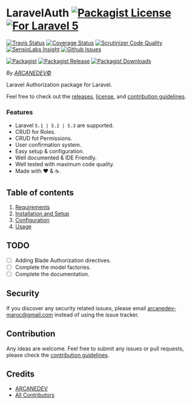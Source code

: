 # LaravelAuth [![Packagist License][badge_license]](LICENSE.md) [![For Laravel 5][badge_laravel]][link-github-repo]

[![Travis Status][badge_build]][link-travis]
[![Coverage Status][badge_coverage]][link-scrutinizer]
[![Scrutinizer Code Quality][badge_quality]][link-scrutinizer]
[![SensioLabs Insight][badge_insight]][link-insight]
[![Github Issues][badge_issues]][link-github-issues]

[![Packagist][badge_package]][link-packagist]
[![Packagist Release][badge_release]][link-packagist]
[![Packagist Downloads][badge_downloads]][link-packagist]

*By [ARCANEDEV&copy;](http://www.arcanedev.net/)*

Laravel Authorization package for Laravel.

Feel free to check out the [releases](https://github.com/ARCANEDEV/LaravelAuth/releases), [license](LICENSE.md), and [contribution guidelines](CONTRIBUTING.md).

### Features

  * Laravel `5.1 | 5.2 | 5.3` are supported.
  * CRUD for Roles.
  * CRUD fot Permissions.
  * User confirmation system.
  * Easy setup &amp; configuration.
  * Well documented &amp; IDE Friendly.
  * Well tested with maximum code quality.
  * Made with :heart: &amp; :coffee:.

## Table of contents

  1. [Requirements](_docs/1-Requirements.md)
  2. [Installation and Setup](_docs/2-Installation-and-Setup.md)
  3. [Configuration](_docs/3-Configuration.md)
  4. [Usage](_docs/4-Usage.md)

## TODO

  - [ ] Adding Blade Authorization directives.
  - [ ] Complete the model factories.
  - [ ] Complete the documentation.

## Security

If you discover any security related issues, please email arcanedev-maroc@gmail.com instead of using the issue tracker.

## Contribution

Any ideas are welcome. Feel free to submit any issues or pull requests, please check the [contribution guidelines](CONTRIBUTING.md).

## Credits

- [ARCANEDEV][link-author]
- [All Contributors][link-contributors]

[badge_license]:   https://img.shields.io/packagist/l/arcanedev/laravel-auth.svg?style=flat-square
[badge_laravel]:   https://img.shields.io/badge/For-Laravel%205.1|5.2|5.3-orange.svg?style=flat-square
[badge_build]:     https://img.shields.io/travis/ARCANEDEV/LaravelAuth.svg?style=flat-square
[badge_coverage]:  https://img.shields.io/scrutinizer/coverage/g/ARCANEDEV/LaravelAuth.svg?style=flat-square
[badge_quality]:   https://img.shields.io/scrutinizer/g/ARCANEDEV/LaravelAuth.svg?style=flat-square
[badge_insight]:   https://img.shields.io/sensiolabs/i/7b4ce5ae-af3c-4e97-8f03-b992609f4d19.svg?style=flat-square
[badge_issues]:    https://img.shields.io/github/issues/ARCANEDEV/LaravelAuth.svg?style=flat-square
[badge_package]:   https://img.shields.io/badge/package-arcanedev/laravel--auth-blue.svg?style=flat-square
[badge_release]:   https://img.shields.io/packagist/v/arcanedev/laravel-auth.svg?style=flat-square
[badge_downloads]: https://img.shields.io/packagist/dt/arcanedev/laravel-auth.svg?style=flat-square

[link-author]:        https://github.com/arcanedev-maroc
[link-github-repo]:   https://github.com/ARCANEDEV/LaravelAuth
[link-github-issues]: https://github.com/ARCANEDEV/LaravelAuth/issues
[link-contributors]:  https://github.com/ARCANEDEV/LaravelAuth/graphs/contributors
[link-packagist]:     https://packagist.org/packages/arcanedev/laravel-auth
[link-travis]:        https://travis-ci.org/ARCANEDEV/LaravelAuth
[link-scrutinizer]:   https://scrutinizer-ci.com/g/ARCANEDEV/LaravelAuth/?branch=master
[link-insight]:       https://insight.sensiolabs.com/projects/7b4ce5ae-af3c-4e97-8f03-b992609f4d19
